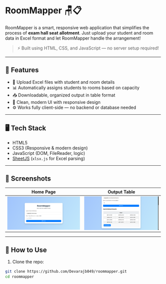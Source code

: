 # RoomMapper 🪑📋

RoomMapper is a smart, responsive web application that simplifies the process of **exam hall seat allotment**. Just upload your student and room data in Excel format and let RoomMapper handle the arrangement!

> ⚡ Built using HTML, CSS, and JavaScript — no server setup required!

---

## 🌟 Features

- 📁 Upload Excel files with student and room details
- 📊 Automatically assigns students to rooms based on capacity
- 📥 Downloadable, organized output in table format
- 🎨 Clean, modern UI with responsive design
- ⚙️ Works fully client-side — no backend or database needed

---

## 🖥️ Tech Stack

- HTML5
- CSS3 (Responsive & modern design)
- JavaScript (DOM, FileReader, logic)
- [SheetJS](https://sheetjs.com/) (`xlsx.js` for Excel parsing)

---

## 📸 Screenshots

| Home Page | Output Table |
|-----------|--------------|
| ![Screenshot1](assets/Screenshot1.png) | ![Screenshot2](assets/Screenshot2.png) |

---

## 📂 How to Use

1. Clone the repo:

```bash
git clone https://github.com/Devarajb049/roommapper.git
cd roommapper

